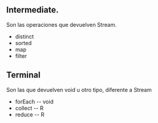 ## Intermediate.

Son las operaciones que devuelven Stream. 

* distinct
* sorted
* map
* filter

## Terminal

Son las que devuelven void u otro tipo, diferente a Stream

* forEach -- void
* collect -- R
* reduce -- R
